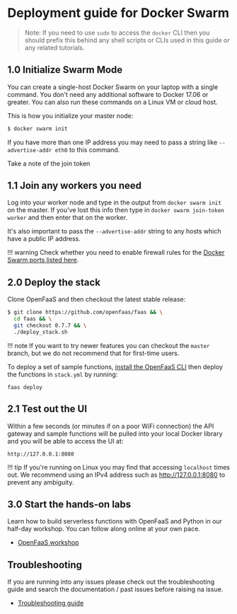# Deployment guide for Docker Swarm

> Note: If you need to use `sudo` to access the `docker` CLI then you should prefix this behind any shell scripts or CLIs used in this guide or any related tutorials.

## 1.0 Initialize Swarm Mode

You can create a single-host Docker Swarm on your laptop with a single command. You don't need any additional software to Docker 17.06 or greater. You can also run these commands on a Linux VM or cloud host.

This is how you initialize your master node:

```bash
$ docker swarm init
```

If you have more than one IP address you may need to pass a string like `--advertise-addr eth0` to this command.

Take a note of the join token

## 1.1 Join any workers you need

Log into your worker node and type in the output from `docker swarm init` on the master. If you've lost this info then type in `docker swarm join-token worker` and then enter that on the worker.

It's also important to pass the `--advertise-addr` string to any hosts which have a public IP address.

!!! warning
    Check whether you need to enable firewall rules for the [Docker Swarm ports listed here](https://docs.docker.com/engine/swarm/swarm-tutorial/).

## 2.0 Deploy the stack

Clone OpenFaaS and then checkout the latest stable release:

```bash
$ git clone https://github.com/openfaas/faas && \
  cd faas && \
  git checkout 0.7.7 && \
  ./deploy_stack.sh
```

!!! note
    If you want to try newer features you can checkout the `master` branch, but we do not recommend that for first-time users.

To deploy a set of sample functions, [install the OpenFaaS CLI](cli/install/) then deploy the functions in `stack.yml` by running:

```
faas deploy
```

## 2.1 Test out the UI

Within a few seconds (or minutes if on a poor WiFi connection) the API gateway and sample functions will be pulled into your local Docker library and you will be able to access the UI at:

`http://127.0.0.1:8080`

!!! tip
    If you're running on Linux you may find that accessing `localhost` times out. We recommend using an IPv4 address such as http://127.0.0.1:8080 to prevent any ambiguity.

## 3.0 Start the hands-on labs

Learn how to build serverless functions with OpenFaaS and Python in our half-day workshop. You can follow along online at your own pace.

* [OpenFaaS workshop](/tutorials/workshop/)

## Troubleshooting

If you are running into any issues please check out the troubleshooting guide and search the documentation / past issues before raising na issue.

* [Troubleshooting guide](https://github.com/openfaas/faas/blob/master/guide/troubleshooting.md)

